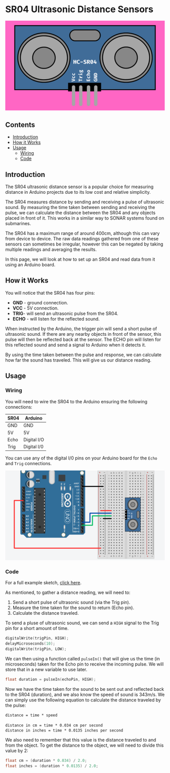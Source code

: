 # SR04 Ultrasonic Distance Sensors

![](images/Thumbnail_Arduino_SR04.png)

## Contents
- [Introduction](#introduction)
- [How it Works](#how-it-works)
- [Usage](#usage)
    - [Wiring](#wiring)
    - [Code](#code)

## Introduction
The SR04 ultrasonic distance sensor is a popular choice for measuring distance in Arduino projects due to its low cost and relative simplicity. 

The SR04 measures distance by sending and receiving a pulse of ultrasonic sound. By measuring the time taken between sending and receiving the pulse, we can calculate the distance between the SR04 and any objects placed in front of it. This works in a similar way to SONAR systems found on submarines.

The SR04 has a maximum range of around 400cm, although this can vary from device to device. The raw data readings gathered from one of these sensors can sometimes be irregular, however this can be negated by taking multiple readings and averaging the results.

In this page, we will look at how to set up an SR04 and read data from it using an Arduino board.

## How it Works
You will notice that the SR04 has four pins:

- **GND** - ground connection.
- **VCC** - 5V connection.
- **TRIG**- will send an ultrasonic pulse from the SR04.
- **ECHO** - will listen for the reflected sound.

When instructed by the Arduino, the trigger pin will send a short pulse of ultrasonic sound. If there are any nearby objects in front of the sensor, this pulse will then be reflected back at the sensor. The ECHO pin will listen for this reflected sound and send a signal to Arduino when it detects it.

By using the time taken between the pulse and response, we can calculate how far the sound has traveled. This will give us our distance reading.

## Usage
### Wiring
You will need to wire the SR04 to the Arduino ensuring the following connections:

| SR04 | Arduino     |
| ---- | ----------- |
| GND  | GND         |
| 5V   | 5V          |
| Echo | Digital I/O |
| Trig | Digital I/0 |

You can use any of the digital I/0 pins on your Arduino board for the <code>Echo</code> and <code>Trig</code> connections.

![](images/SR04_Wiring.png)

### Code
For a full example sketch, [click here](SR04_ReadDistance/SR04_ReadDistance.ino).

As mentioned, to gather a distance reading, we will need to:

1. Send a short pulse of ultrasonic sound (via the Trig pin).
2. Measure the time taken for the sound to return (Echo pin).
3. Calculate the distance traveled.

To send a pluse of ultrasonic sound, we can send a <code>HIGH</code> signal to the Trig pin for a short amount of time.

``` cpp
digitalWrite(trigPin, HIGH);
delayMicroseconds(10);
digitalWrite(trigPin, LOW);
```

We can then using a function called <code>pulseIn()</code> that will give us the time (in microseconds) taken for the Echo pin to receive the incoming pulse. We will store that in a new variable to use later.

``` cpp
float duration = pulseIn(echoPin, HIGH);
```

Now we have the time taken for the sound to be sent out and reflected back to the SR04 (duration), and we also know the speed of sound is 343m/s. We can simply use the following equation to calculate the distance traveled by the pulse:

```
distance = time * speed

distance in cm = time * 0.034 cm per second
distance in inches = time * 0.0135 inches per second
``` 

We also need to remember that this value is the distance traveled to and from the object. To get the distance to the object, we will need to divide this value by 2:

``` cpp
float cm = (duration * 0.034) / 2.0;
float inches = (duration * 0.0135) / 2.0;
```